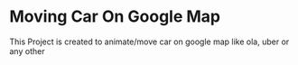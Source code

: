 # Moving Car On Google Map
This Project is created to animate/move car on google map like ola, uber or any other  
